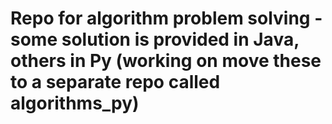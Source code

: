 # Repo for algorithm problem solving - some solution is provided in Java, others in Py (working on move these to a separate repo called algorithms_py)
